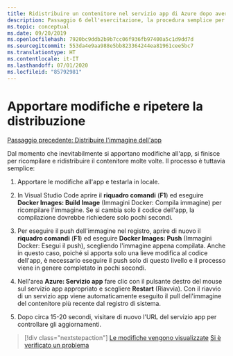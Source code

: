 ```yaml
---
title: Ridistribuire un contenitore nel servizio app di Azure dopo aver apportato modifiche in Visual Studio Code
description: Passaggio 6 dell'esercitazione, la procedura semplice per ricompilare e ridistribuire un'immagine del contenitore.
ms.topic: conceptual
ms.date: 09/20/2019
ms.openlocfilehash: 7920bc9ddb2b9b7cc06f936fb97400a5c1d9dd7d
ms.sourcegitcommit: 553da4e9aa988e5bb823364244ea81961cee5bc7
ms.translationtype: HT
ms.contentlocale: it-IT
ms.lasthandoff: 07/01/2020
ms.locfileid: "85792981"
---
```

# <a name="make-changes-and-redeploy"></a>Apportare modifiche e ripetere la distribuzione

[Passaggio precedente: Distribuire l'immagine dell'app](tutorial-vscode-docker-node-05.md)

Dal momento che inevitabilmente si apportano modifiche all'app, si finisce per ricompilare e ridistribuire il contenitore molte volte. Il processo è tuttavia semplice:

1. Apportare le modifiche all'app e testarla in locale.

1. In Visual Studio Code aprire il **riquadro comandi** (**F1**) ed eseguire **Docker Images: Build Image** (Immagini Docker: Compila immagine) per ricompilare l'immagine. Se si cambia solo il codice dell'app, la compilazione dovrebbe richiedere solo pochi secondi.

1. Per eseguire il push dell'immagine nel registro, aprire di nuovo il **riquadro comandi** (**F1**) ed eseguire **Docker Images: Push** (Immagini Docker: Esegui il push), scegliendo l'immagine appena compilata. Anche in questo caso, poiché si apporta solo una lieve modifica al codice dell'app, è necessario eseguire il push solo di questo livello e il processo viene in genere completato in pochi secondi.

1. Nell'area **Azure: Servizio app** fare clic con il pulsante destro del mouse sul servizio app appropriato e scegliere **Restart** (Riavvia). Con il riavvio di un servizio app viene automaticamente eseguito il pull dell'immagine del contenitore più recente dal registro di sistema.

1. Dopo circa 15-20 secondi, visitare di nuovo l'URL del servizio app per controllare gli aggiornamenti.

> [!div class="nextstepaction"]
> [Le modifiche vengono visualizzate](tutorial-vscode-docker-node-07.md) [Si è verificato un problema](https://www.research.net/r/PWZWZ52?tutorial=node-deployment-docker-extension&step=deploy-changes)
